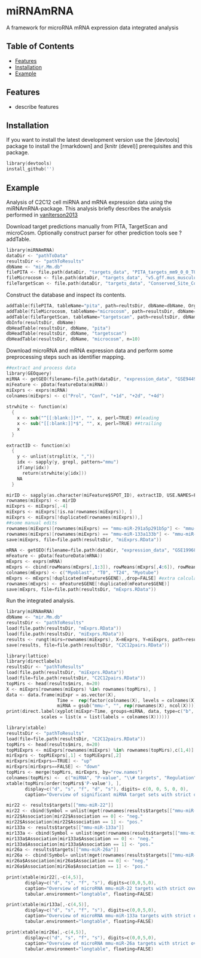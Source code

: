 # miRNAmRNA #
A framework for microRNA mRNA expression data integrated analysis

## Table of Contents
- [Features](#features)
- [Installation](#installation)
- [Example](#example)

## Features ##
- describe features

## Installation ##
If you want to install the latest development version use the [devtools] package to install the [rmarkdown] and [knitr (devel)] prerequisites and this package.
```s
library(devtools)
install_github('')
```

## Example ##
Analysis of C2C12 cell miRNA and mRNA expression data using the miRNAmRNA-package. This analysis briefly describes the analysis performed in 
[vanIterson2013](http://nar.oxfordjournals.org/content/41/15/e146.long)

Download target predictions manually from PITA, TargetScan and microCosm. Optionally construct parser for other prediction tools see ?addTable.

```s
library(miRNAmRNA)
dataDir <- "pathToData"
resultsDir <- "pathToResults"
dbName <- "mir.Mm.db"
filePITA <- file.path(dataDir, "targets_data", "PITA_targets_mm9_0_0_TOP.tab")
fileMicrocosm <- file.path(dataDir, "targets_data", "v5.gff.mus_musculus")  
fileTargetScan <- file.path(dataDir, "targets_data", "Conserved_Site_Context_Scores61.txt")
``` 

Construct the database and inspect its contents.

```s
addTable(filePITA, tableName="pita", path=reultsDir, dbName=dbName, Org="Mm") 
addTable(fileMicrocosm, tableName="microcosm", path=resultsDir, dbName=dbName, Org="Mm") 
addTable(fileTargetScan, tableName="targetscan", path=resultsDir, dbName=dbName, Org="Mm") 
dbInfo(resultsDir, dbName)
dbHeadTable(resultsDir, dbName, "pita")
dbHeadTable(resultsDir, dbName, "targetscan")
dbHeadTable(resultsDir, dbName, "microcosm", n=10)
``` 

Download microRNA and mRNA expression data and perform some preprocessing steps such as identifier mapping.

```s
##extract and process data
library(GEOquery)
miRNA <- getGEO(filename=file.path(dataDir, "expression_data", "GSE9449_series_matrix.txt.gz")) #also available from ArrayExpress E-GEOD-9449
miFeature <- pData(featureData(miRNA))
miExprs <- exprs(miRNA)
colnames(miExprs) <- c("Prol", "Conf", "+1d", "+2d", "+4d")
 
strwhite <- function(x)
  {
    x <- sub("^[[:blank:]]*", "", x, perl=TRUE) ##leading
    x <- sub("[[:blank:]]*$", "", x, perl=TRUE) ##trailing
    x
  }

extractID <- function(x)
  {
    y <- unlist(strsplit(x, ","))
    idx <- sapply(y, grepl, pattern="mmu")
    if(any(idx))
      return(strwhite(y[idx]))
    NA
  }

mirID <- sapply(as.character(miFeature$SPOT_ID), extractID, USE.NAMES=FALSE)
rownames(miExprs) <- mirID
miExprs <- miExprs[,-4] 
miExprs <- miExprs[!is.na(rownames(miExprs)), ]
miExprs <- miExprs[!duplicated(rownames(miExprs)),]
##some manual edits
rownames(miExprs)[rownames(miExprs) == "mmu-miR-291a5p291b5p"] <- "mmu-miR-291a5p"
rownames(miExprs)[rownames(miExprs) == "mmu-miR-133a133b"] <- "mmu-miR-133a"
save(miExprs, file=file.path(resultsDir, "miExprs.RData"))
``` 

```s
mRNA <- getGEO(filename=file.path(dataDir, "expression_data", "GSE19968_series_matrix.txt.gz")) 
mFeature <- pData(featureData(mRNA))
mExprs <- exprs(mRNA)
mExprs <- cbind(rowMeans(mExprs[,1:3]), rowMeans(mExprs[,4:6]), rowMeans(mExprs[,7:9]), rowMeans(mExprs[,10:12]))
colnames(mExprs) <- c("Myoblast", "T0", "T24", "Myotube")
mExprs <- mExprs[!duplicated(mFeature$GENE),,drop=FALSE] #extra calculation: remove all the mRNAs that map to the same Gene just using one transcript
rownames(mExprs) <- mFeature$GENE[!duplicated(mFeature$GENE)]
save(mExprs, file=file.path(resultsDir, "mExprs.RData"))
``` 

Run the integrated analysis.

```s
library(miRNAmRNA)
dbName <- "mir.Mm.db"
resultsDir <- "pathToResults"
load(file.path(resultsDir, "mExprs.RData"))
load(file.path(resultsDir, "miExprs.RData"))
results <- rungt(mirs=rownames(miExprs), X=mExprs, Y=miExprs, path=resultsDir, dbName=dbName, tables=c("microcosm", "pita", "targetscan"), numOverlapping=3)
save(results, file=file.path(resultsDir, "C2C12pairs.RData"))
``` 

```s
library(lattice)
library(directlabels)
resultsDir <- "pathToResults"
load(file.path(resultsDir, "miExprs.RData"))
load(file=file.path(resultsDir, "C2C12pairs.RData"))
topMirs <- head(results$mirs, n=20)
X <- miExprs[rownames(miExprs) %in% rownames(topMirs), ]
data <- data.frame(miExpr = as.vector(X),
                   Time =  rep(factor(colnames(X), levels = colnames(X), ordered=TRUE), each=nrow(X)),
                   miRNA = gsub("mmu-", "", rep(rownames(X), ncol(X))))
print(direct.label(xyplot(miExpr~Time, groups=miRNA, data, type=c("b", "g"), lwd=2, ylab=expression('Normalized '*log[2]*' ratio'),
             scales = list(x = list(labels = colnames(X))))))
``` 

```s
library(xtable)
resultsDir <- "pathToResults"
load(file=file.path(resultsDir, "C2C12pairs.RData"))
topMirs <- head(results$mirs, n=20)
topMiExprs <- miExprs[rownames(miExprs) %in% rownames(topMirs),c(1,4)]
mirExprs <- topMiExprs[,1] < topMiExprs[,2]
mirExprs[mirExprs==TRUE] <- "up"
mirExprs[mirExprs==FALSE] <- "down"
topMirs <- merge(topMirs, mirExprs, by="row.names")
colnames(topMirs) <-  c("miRNA", "P-value", "\\# targets", "Regulation")
xtable(topMirs[order(topMirs$'P-value'), ],
       display=c("d", "s", "f", "d", "s"), digits= c(0, 0, 5, 0, 0),
       caption="Overview of significant miRNA target sets with strict overlap between the three prediction tools TargetScan, MicroCosm and PITA.")
``` 

```s
mir22 <- results$targets[["mmu-miR-22"]]
mir22 <- cbind(Symbol = unlist(mget(rownames(results$targets[["mmu-miR-22"]]), org.Mm.egSYMBOL, ifnotfound=NA)), mir22)
mir22$Association[mir22$Association == 0] <- "neg."
mir22$Association[mir22$Association == 1] <- "pos."
mir133a <- results$targets[["mmu-miR-133a"]]
mir133a <- cbind(Symbol = unlist(mget(rownames(results$targets[["mmu-miR-133a"]]), org.Mm.egSYMBOL)), mir133a)
mir133a$Association[mir133a$Association == 0] <- "neg."
mir133a$Association[mir133a$Association == 1] <- "pos."
mir26a <- results$targets[["mmu-miR-26a"]]
mir26a <- cbind(Symbol= unlist(mget(rownames(results$targets[["mmu-miR-26a"]]), org.Mm.egSYMBOL)), mir26a)
mir26a$Association[mir26a$Association == 0] <- "neg."
mir26a$Association[mir26a$Association == 1] <- "pos."
```

```s
print(xtable(mir22[,-c(4,5)],
       display=c("d", "s", "f", "s"), digits=c(0,0,5,0),
       caption="Overview of microRNA mmu-miR-22 targets with strict overlap between the three databases TargetScan, Microcosm and PITA."),
       tabular.environment="longtable", floating=FALSE)
```        

```s
print(xtable(mir133a[,-c(4,5)],
       display=c("d", "s", "f", "s"), digits=c(0,0,5,0),
       caption="Overview of microRNA mmu-miR-133a targets with strict overlap between the three databases TargetScan, Microcosm and PITA."),
       tabular.environment="longtable", floating=FALSE)
```

```s
print(xtable(mir26a[,-c(4,5)],
       display=c("d", "s", "f", "s"), digits=c(0,0,5,0),
       caption="Overview of microRNA mmu-miR-26a targets with strict overlap between the three databases TargetScan, Microcosm and PITA."),
       tabular.environment="longtable", floating=FALSE)
```



